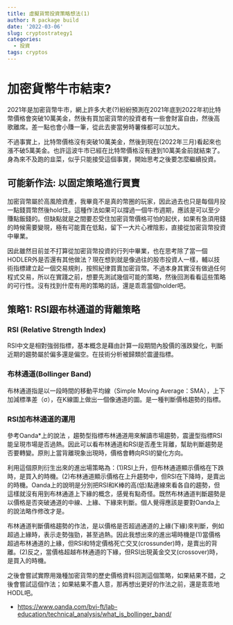 ```yaml
---
title: 虛擬貨幣投資策略想法(1)
author: R package build
date: '2022-03-06'
slug: cryptostrategy1
categories:
  - 投資
tags: cryptos
---
```

# 加密貨幣牛市結束?
2021年是加密貨幣牛市，網上許多大老(?)紛紛預測在2021年底到2022年初比特幣價格會突破10萬美金，然後有買加密貨幣的投資者有一些會財富自由，然後高歌離席。差一點也會小賺一筆，從此去麥當勞時薯條都可以加大。

不過事實上，比特幣價格沒有突破10萬美金，然後到現在(2022年三月)看起來也漲不破5萬美金。也許這波牛市已經在比特幣價格沒有達到10萬美金前就結束了。身為來不及跑的韭菜，似乎只能接受這個事實，開始思考之後要怎麼繼續投資。

## 可能新作法: 以固定策略進行買賣
加密貨幣屬於高風險資產，我畢竟不是真的幣圈的玩家，因此過去也只是每個月投一點錢買幣然後hold住。這種作法如果可以撐過一個牛市週期，應該是可以至少賺點飯錢的。但缺點就是之間要忍受住加密貨幣價格可怕的起伏，如果有急須用錢的時候需要變現，極有可能賣在低點，留下一大片心裡陰影，直接從加密貨幣投資中畢業。

因此雖然目前並不打算從加密貨幣投資的行列中畢業，也在思考除了當一個HODLER外是否還有其他做法？現在想到就是像過往的股市投資人一樣，輔以技術指標建立起一個交易規則，按照紀律買賣加密貨幣。不過本身其實沒有做過任何程式交易，所以在實踐之前，想要先測試幾個可能的策略，然後回測看看這些策略的可行性。沒有找到什麼有用的策略的話，還是乖乖當個holder吧。

## 策略1: RSI跟布林通道的背離策略
### RSI (Relative Strength Index)
RSI中文是相對強弱指標，基本概念是藉由計算一段期間內股價的漲跌變化，判斷近期的趨勢屬於偏多還是偏空。在技術分析被歸類於震盪指標。

### 布林通道(Bollinger Band)
布林通道指是以一段時間的移動平均線（Simple Moving Average：SMA），上下加減標準差（σ），在K線圖上做出一個像通道的圖。是一種判斷價格趨勢的指標。

### RSI加布林通道的運用
參考Oanda*上的說法 ，趨勢型指標布林通道用來解讀市場趨勢，震盪型指標RSI能呈現市場是否過熱。因此可以看布林通道和RSI是否產生背離，幫助判斷趨勢是否要轉變。原則上當背離現象出現時，價格會轉向RSI的變化方向。

利用這個原則衍生出來的進出場策略為：(1)RSI上升，但布林通道顯示價格在下跌時，是買入的時機。(2)布林通道顯示價格在上升趨勢中，但RSI在下降時，是賣出的時機。Oanda上的說明是分別把RSI和K棒的高(低)點連線來看各自的趨勢，但這樣就沒有用到布林通道上下緣的概念，感覺有點奇怪。既然布林通道判斷趨勢是以價格是否突破通道的中線、上緣、下緣來判斷。個人覺得應該是要對Oanda上的說法略作修改才是。

布林通道判斷價格趨勢的作法，是以價格是否超過通道的上緣(下緣)來判斷，例如超過上緣時，表示走勢強勁，甚至過熱。因此我想出來的進出場時機是(1)當價格超過布林通道的上緣，但RSI和特定價格死亡交叉(crossunder)時，是賣出的背離。(2)反之，當價格超越布林通道的下緣，但RSI出現黃金交叉(crossover)時，是買入的時機。

之後會嘗試實際用幾種加密貨幣的歷史價格資料回測這個策略，如果結果不錯，之後會嘗試這個作法；如果結果不盡人意，那再想出更好的作法之前，還是乖乖地HODL吧。

* https://www.oanda.com/bvi-ft/lab-education/technical_analysis/what_is_bollinger_band/

